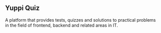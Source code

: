 ## Yuppi Quiz
A platform that provides tests, quizzes and solutions to practical problems in the field of frontend, backend and related areas in IT.
